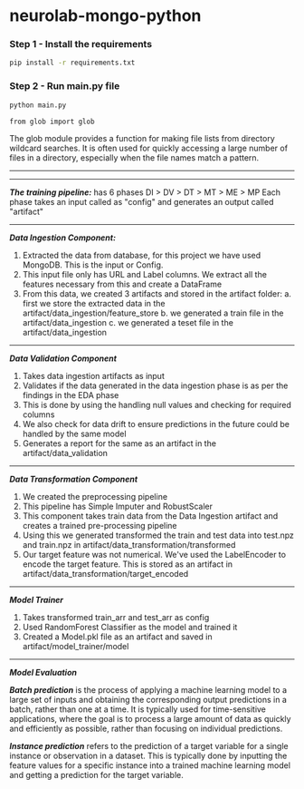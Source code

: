 # neurolab-mongo-python


### Step 1 - Install the requirements

```bash
pip install -r requirements.txt
```

### Step 2 - Run main.py file

```bash
python main.py
```
```
from glob import glob
```
The glob module provides a function for making file lists from directory wildcard searches. It is often used for quickly accessing a large number of files in a directory, especially when the file names match a pattern.

_________________________________________________________________________________________________________________________

_________________________________________________________________________________________________________________________


***The training pipeline:*** has 6 phases DI > DV > DT > MT > ME > MP
Each phase takes an input called as "config" and generates an output called "artifact"
_________________________________________________________________________________________________________________________
***Data Ingestion Component:***

1. Extracted the data from database, for this project we have used MongoDB. This is the input or Config.
2. This input file only has URL and Label columns. We extract all the features necessary from this and create a DataFrame
3. From this data, we created 3 artifacts and stored in the artifact folder: 
    a. first we store the extracted data in the artifact/data_ingestion/feature_store
    b. we generated a train file in the artifact/data_ingestion
    c. we generated a teset file in the artifact/data_ingestion
_________________________________________________________________________________________________________________________
***Data Validation Component***

1. Takes data ingestion artifacts as input
2. Validates if the data generated in the data ingestion phase is as per the findings in the EDA phase
3. This is done by using the handling null values and checking for required columns
4. We also check for data drift to ensure predictions in the future could be handled by the same model
5. Generates a report for the same as an artifact in the artifact/data_validation
_________________________________________________________________________________________________________________________
***Data Transformation Component***

1. We created the preprocessing pipeline
2. This pipeline has Simple Imputer and RobustScaler
3. This component takes train data from the Data Ingestion artifact and creates a trained pre-processing pipeline
4. Using this we generated transformed the train and test data into test.npz and train.npz in artifact/data_transformation/transformed
5. Our target feature was not numerical. We've used the LabelEncoder to encode the target feature. This is stored as an artifact in artifact/data_transformation/target_encoded
_______________________________________________________________________________________________________________________________________________________________________________
***Model Trainer***

1. Takes transformed train_arr and test_arr as config
2. Used RandomForest Classifier as the model and trained it
3. Created a Model.pkl file as an artifact and saved in artifact/model_trainer/model
_________________________________________________________________________________________________________________________
***Model Evaluation***

***Batch prediction*** is the process of applying a machine learning model to a large set of inputs and obtaining the corresponding output predictions in a batch, rather than one at a time. It is typically used for time-sensitive applications, where the goal is to process a large amount of data as quickly and efficiently as possible, rather than focusing on individual predictions.

***Instance prediction*** refers to the prediction of a target variable for a single instance or observation in a dataset. This is typically done by inputting the feature values for a specific instance into a trained machine learning model and getting a prediction for the target variable.